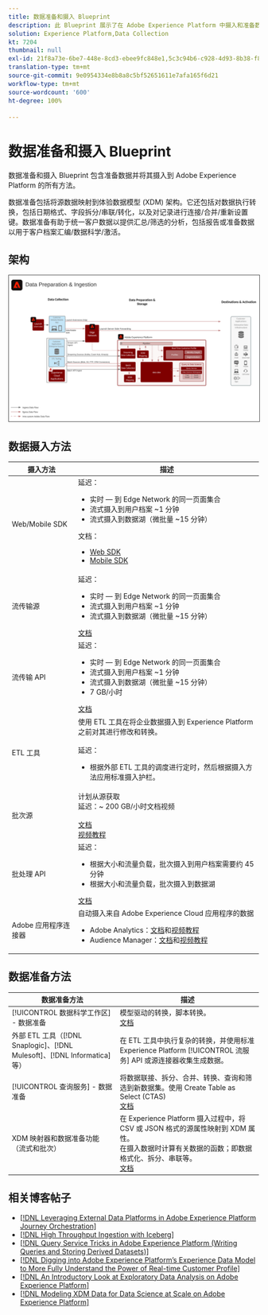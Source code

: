 ```yaml
---
title: 数据准备和摄入 Blueprint
description: 此 Blueprint 展示了在 Adobe Experience Platform 中摄入和准备数据的所有方法。
solution: Experience Platform,Data Collection
kt: 7204
thumbnail: null
exl-id: 21f8a73e-6be7-448e-8cd3-ebee9fc848e1,5c3c94b6-c928-4d93-8b38-f8bd2aad2e68
translation-type: tm+mt
source-git-commit: 9e0954334e8b8a8c5bf52651611e7afa165f6d21
workflow-type: tm+mt
source-wordcount: '600'
ht-degree: 100%

---
```


# 数据准备和摄入 Blueprint

数据准备和摄入 Blueprint 包含准备数据并将其摄入到 Adobe Experience Platform 的所有方法。

数据准备包括将源数据映射到体验数据模型 (XDM) 架构。它还包括对数据执行转换，包括日期格式、字段拆分/串联/转化，以及对记录进行连接/合并/重新设置键。数据准备有助于统一客户数据以提供汇总/筛选的分析，包括报告或准备数据以用于客户档案汇编/数据科学/激活。

## 架构

<img src="assets/data_ingestion.svg" alt="数据准备和摄入 Blueprint 的参考架构" style="border:1px solid #4a4a4a" />

## 数据摄入方法

| 摄入方法 | 描述 |
|------------------------------|-----------------------------------------------------------------------------------------------------------------------------------------------------------------------------------------------------------------------------------------------------------------------------------------------------------------------------------------------------------------------------------------------------------------------------------------|
| Web/Mobile SDK | 延迟：<ul><li>实时 — 到 Edge Network 的同一页面集合</li><li>流式摄入到用户档案 ~1 分钟</li><li>流式摄入到数据湖（微批量 ~15 分钟）</ul>文档： <ul><li>[Web SDK](https://experienceleague.corp.adobe.com/docs/web-sdk.html)</li><li>[Mobile SDK](https://experienceleague.adobe.com/docs/mobile.html?lang=zh-Hans)</li></ul> |
| 流传输源 | 延迟：<ul><li>实时 — 到 Edge Network 的同一页面集合</li><li>流式摄入到用户档案 ~1 分钟</li><li>流式摄入到数据湖（微批量 ~15 分钟）</li></ul>[文档](https://experienceleague.adobe.com/docs/experience-platform/sources/home.html?lang=zh-Hans#connectors) |
| 流传输 API | 延迟：<ul><li>实时 — 到 Edge Network 的同一页面集合</li><li>流式摄入到用户档案 ~1 分钟</li><li>流式摄入到数据湖（微批量 ~15 分钟）</li><li>7 GB/小时</li></ul>[文档](https://experienceleague.adobe.com/docs/experience-platform/ingestion/streaming/overview.html?lang=zh-Hans#what-can-you-do-with-streaming-ingestion%3F) |
| ETL 工具 | 使用 ETL 工具在将企业数据摄入到 Experience Platform 之前对其进行修改和转换。<br><br>延迟：<ul><li>根据外部 ETL 工具的调度进行定时，然后根据摄入方法应用标准摄入护栏。</li></ul> |
| 批次源 | 计划从源获取<br>延迟：~ 200 GB/小时文档视频<br><br>[文档](https://experienceleague.adobe.com/docs/experience-platform/sources/home.html?lang=en#connectors)<br>[视频教程](https://experienceleague.adobe.com/docs/platform-learn/tutorials/sources/overview.html?lang=zh-Hans) |
| 批处理 API | 延迟：<ul><li>根据大小和流量负载，批次摄入到用户档案需要约 45 分钟</li><li>根据大小和流量负载，批次摄入到数据湖</li></ul>[文档](https://experienceleague.adobe.com/docs/experience-platform/ingestion/batch/overview.html?lang=zh-Hans#batch) |
| Adobe 应用程序连接器 | 自动摄入来自 Adobe Experience Cloud 应用程序的数据<ul><li>Adobe Analytics：[文档](https://experienceleague.adobe.com/docs/experience-platform/sources/connectors/adobe-applications/analytics.html?lang=zh-Hans#connectors)和[视频教程](https://experienceleague.adobe.com/docs/platform-learn/tutorials/sources/ingest-data-from-adobe-analytics.html?lang=zh-Hans)</li><li>Audience Manager：[文档](https://experienceleague.adobe.com/docs/experience-platform/sources/connectors/adobe-applications/audience-manager.html?lang=zh-Hans#connectors)和[视频教程](https://experienceleague.adobe.com/docs/platform-learn/tutorials/sources/ingest-data-from-aam.html?lang=zh-Hans)</li></ul> |


## 数据准备方法

| 数据准备方法 | 描述 |
|------------------------------------------------------------|------------------------------------------------------------------------------------------------------------------------------------------------------------------------------------------------------------------------------------------------------------------------------------------------|
| [!UICONTROL 数据科学工作区] - 数据准备 | 模型驱动的转换，脚本转换。<br>[文档](https://experienceleague.adobe.com/docs/experience-platform/data-science-workspace/home.html?lang=zh-Hans) |
| 外部 ETL 工具（[!DNL Snaplogic]、[!DNL Mulesoft]、[!DNL Informatica]等） | 在 ETL 工具中执行复杂的转换，并使用标准 Experience Platform [!UICONTROL 流服务] API 或源连接器收集生成数据。 |
| [!UICONTROL 查询服务] - 数据准备 | 将数据联接、拆分、合并、转换、查询和筛选到新数据集。使用 Create Table as Select (CTAS) <br>[文档](https://experienceleague.adobe.com/docs/experience-platform/query/home.html?lang=zh-Hans#sql) |
| XDM 映射器和数据准备功能（流式和批次） | 在 Experience Platform 摄入过程中，将 CSV 或 JSON 格式的源属性映射到 XDM 属性。<br>在摄入数据时计算有关数据的函数；即数据格式化、拆分、串联等。<br>[文档](https://experienceleague.adobe.com/docs/experience-platform/data-prep/home.html?lang=zh-Hans) |

## 相关博客帖子

* [[!DNL Leveraging External Data Platforms in Adobe Experience Platform Journey Orchestration]](https://medium.com/adobetech/leveraging-external-data-platforms-in-adobe-experience-platform-journey-orchestration-54fc6134fe17?source=your_stories_page-------------------------------------)
* [[!DNL High Throughput Ingestion with Iceberg]](https://medium.com/adobetech/high-throughput-ingestion-with-iceberg-ccf7877a413f?source=your_stories_page-------------------------------------)
* [[!DNL Query Service Tricks in Adobe Experience Platform (Writing Queries and Storing Derived Datasets)]](https://medium.com/adobetech/query-service-tricks-in-adobe-experience-platform-writing-queries-and-storing-derived-datasets-eaee0d6d683e?source=your_stories_page-------------------------------------)
* [[!DNL Digging into Adobe Experience Platform’s Experience Data Model to More Fully Understand the Power of Real-time Customer Profile]](https://medium.com/adobetech/digging-into-adobe-experience-platforms-experience-data-model-to-more-fully-understand-the-power-3e109271e04f?source=your_stories_page-------------------------------------)
* [[!DNL An Introductory Look at Exploratory Data Analysis on Adobe Experience Platform]](https://medium.com/adobetech/an-introductory-look-at-exploratory-data-analysis-on-adobe-experience-platform-1bfce7501d9a?source=your_stories_page-------------------------------------)
* [[!DNL Modeling XDM Data for Data Science at Scale on Adobe Experience Platform]](https://medium.com/adobetech/modeling-xdm-data-for-data-science-at-scale-on-adobe-experience-platform-222bb2a6dbf7?source=your_stories_page-------------------------------------)
